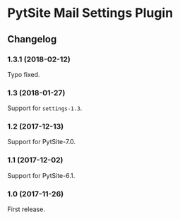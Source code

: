 # PytSite Mail Settings Plugin


## Changelog


### 1.3.1 (2018-02-12)

Typo fixed.


### 1.3 (2018-01-27)

Support for `settings-1.3`.


### 1.2 (2017-12-13)

Support for PytSite-7.0.


### 1.1 (2017-12-02)

Support for PytSite-6.1.


### 1.0 (2017-11-26)

First release.
